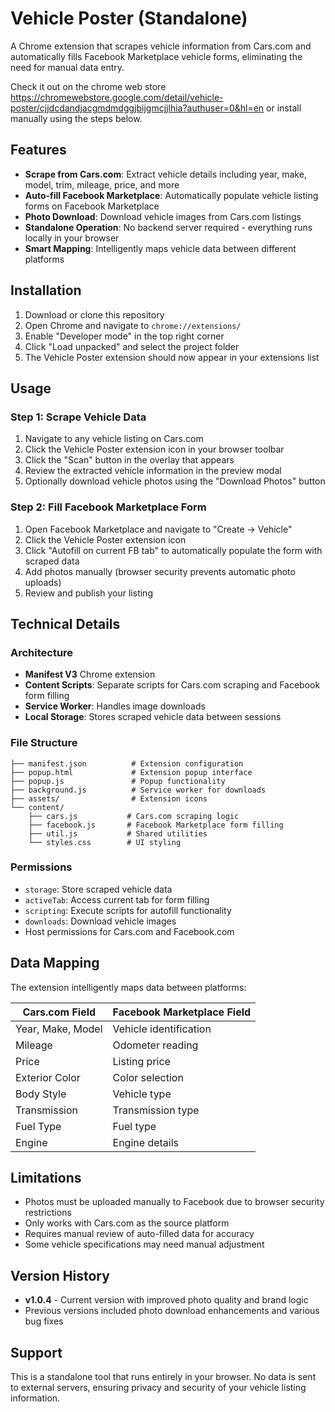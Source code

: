 # Vehicle Poster (Standalone)

A Chrome extension that scrapes vehicle information from Cars.com and automatically fills Facebook Marketplace vehicle forms, eliminating the need for manual data entry.

Check it out on the chrome web store https://chromewebstore.google.com/detail/vehicle-poster/cjjdcdandjacgmdmdggjbijgmcjjlhia?authuser=0&hl=en
or install manually using the steps below.

## Features

- **Scrape from Cars.com**: Extract vehicle details including year, make, model, trim, mileage, price, and more
- **Auto-fill Facebook Marketplace**: Automatically populate vehicle listing forms on Facebook Marketplace
- **Photo Download**: Download vehicle images from Cars.com listings
- **Standalone Operation**: No backend server required - everything runs locally in your browser
- **Smart Mapping**: Intelligently maps vehicle data between different platforms

## Installation

1. Download or clone this repository
2. Open Chrome and navigate to `chrome://extensions/`
3. Enable "Developer mode" in the top right corner
4. Click "Load unpacked" and select the project folder
5. The Vehicle Poster extension should now appear in your extensions list

## Usage

### Step 1: Scrape Vehicle Data
1. Navigate to any vehicle listing on Cars.com
2. Click the Vehicle Poster extension icon in your browser toolbar
3. Click the "Scan" button in the overlay that appears
4. Review the extracted vehicle information in the preview modal
5. Optionally download vehicle photos using the "Download Photos" button

### Step 2: Fill Facebook Marketplace Form
1. Open Facebook Marketplace and navigate to "Create → Vehicle"
2. Click the Vehicle Poster extension icon
3. Click "Autofill on current FB tab" to automatically populate the form with scraped data
4. Add photos manually (browser security prevents automatic photo uploads)
5. Review and publish your listing

## Technical Details

### Architecture
- **Manifest V3** Chrome extension
- **Content Scripts**: Separate scripts for Cars.com scraping and Facebook form filling
- **Service Worker**: Handles image downloads
- **Local Storage**: Stores scraped vehicle data between sessions

### File Structure
```
├── manifest.json          # Extension configuration
├── popup.html             # Extension popup interface
├── popup.js               # Popup functionality
├── background.js          # Service worker for downloads
├── assets/                # Extension icons
└── content/
    ├── cars.js           # Cars.com scraping logic
    ├── facebook.js       # Facebook Marketplace form filling
    ├── util.js           # Shared utilities
    └── styles.css        # UI styling
```

### Permissions
- `storage`: Store scraped vehicle data
- `activeTab`: Access current tab for form filling
- `scripting`: Execute scripts for autofill functionality
- `downloads`: Download vehicle images
- Host permissions for Cars.com and Facebook.com

## Data Mapping

The extension intelligently maps data between platforms:

| Cars.com Field | Facebook Marketplace Field |
|----------------|---------------------------|
| Year, Make, Model | Vehicle identification |
| Mileage | Odometer reading |
| Price | Listing price |
| Exterior Color | Color selection |
| Body Style | Vehicle type |
| Transmission | Transmission type |
| Fuel Type | Fuel type |
| Engine | Engine details |

## Limitations

- Photos must be uploaded manually to Facebook due to browser security restrictions
- Only works with Cars.com as the source platform
- Requires manual review of auto-filled data for accuracy
- Some vehicle specifications may need manual adjustment

## Version History

- **v1.0.4** - Current version with improved photo quality and brand logic
- Previous versions included photo download enhancements and various bug fixes

## Support

This is a standalone tool that runs entirely in your browser. No data is sent to external servers, ensuring privacy and security of your vehicle listing information.
